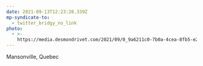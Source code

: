 ```yaml
---
date: 2021-09-13T12:23:28.339Z
mp-syndicate-to:
  - twitter_bridgy_no_link
photo:
  - >-
    https://media.desmondrivet.com/2021/09/0_9a6211c0-7b0a-4cea-8fb5-e2ea7730117a.jpg
---
```


Mansonville, Quebec

